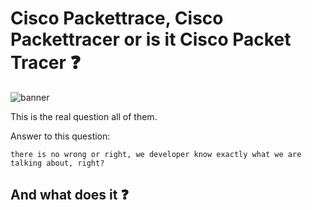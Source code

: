 # Cisco Packettrace, Cisco Packettracer or is it Cisco Packet Tracer :question:

<img src='../img/cisco.png' alt="banner"></img>


This is the real question all of them.

Answer to this question:
```
there is no wrong or right, we developer know exactly what we are talking about, right?
```

## And what does it :question:


